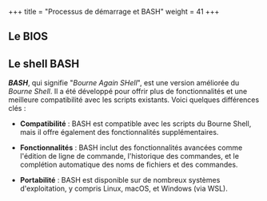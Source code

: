 +++
title = "Processus de démarrage et BASH"
weight = 41
+++

## Le BIOS


## Le shell BASH

***BASH***, qui signifie "*Bourne Again SHell*", est une version améliorée du *Bourne Shell*. Il a été développé pour offrir plus de fonctionnalités et une meilleure compatibilité avec les scripts existants. Voici quelques différences clés :

- **Compatibilité** : BASH est compatible avec les scripts du Bourne Shell, mais il offre également des fonctionnalités supplémentaires.

- **Fonctionnalités** : BASH inclut des fonctionnalités avancées comme l'édition de ligne de commande, l'historique des commandes, et le complétion automatique des noms de fichiers et des commandes.

- **Portabilité** : BASH est disponible sur de nombreux systèmes d'exploitation, y compris Linux, macOS, et Windows (via WSL).